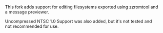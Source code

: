This fork adds support for editing filesystems exported using zzromtool and a message previewer.

Uncompressed NTSC 1.0 Support was also added, but it's not tested and not recommended for use.
